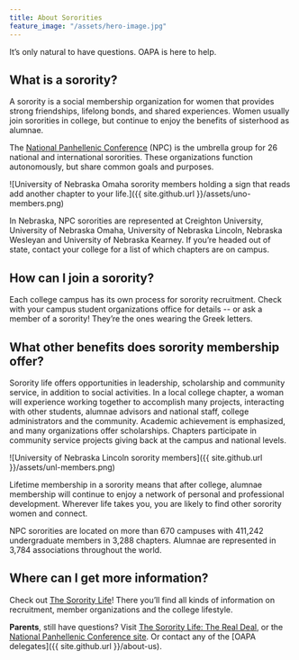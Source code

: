 ```yaml
---
title: About Sororities
feature_image: "/assets/hero-image.jpg"
---
```


It’s only natural to have questions. OAPA is here to help.

## What is a sorority?
A sorority is a social membership organization for women that provides strong friendships, lifelong bonds, and shared experiences. Women usually join sororities in college, but continue to enjoy the benefits of sisterhood as alumnae. 

The [National Panhellenic Conference](http://www.npcwomen.org) (NPC) is the umbrella group for 26 national and international sororities. These organizations function autonomously, but share common goals and purposes.

![University of Nebraska Omaha sorority members holding a sign that reads add another chapter to your life.]({{ site.github.url }}/assets/uno-members.png)

In Nebraska, NPC sororities are represented at Creighton University, University of Nebraska Omaha, University of Nebraska Lincoln, Nebraska Wesleyan and University of Nebraska Kearney. If you’re headed out of state, contact your college for a list of which chapters are on campus.

## How can I join a sorority?
Each college campus has its own process for sorority recruitment. Check with your campus student organizations office for details -- or ask a member of a sorority! They’re the ones wearing the Greek letters.

## What other benefits does sorority membership offer?
Sorority life offers opportunities in leadership, scholarship and community service, in addition to social activities. In a local college chapter, a woman will experience working together to accomplish many projects, interacting with other students, alumnae advisors and national staff, college administrators and the community. Academic achievement is emphasized, and many organizations offer scholarships. Chapters participate in community service projects giving back at the campus and national levels.

![University of Nebraska Lincoln sorority members]({{ site.github.url }}/assets/unl-members.png)

Lifetime membership in a sorority means that after college, alumnae membership will continue to enjoy a network of personal and professional development. Wherever life takes you, you are likely to find other sorority women and connect.

NPC sororities are located on more than 670 campuses with 411,242 undergraduate members in 3,288 chapters. Alumnae are represented in 3,784 associations throughout the world.

## Where can I get more information?
Check out [The Sorority Life](http://www.thesororitylife.org)! There you’ll find all kinds of information on recruitment, member organizations and the college lifestyle.

**Parents**, still have questions? Visit [The Sorority Life: The Real Deal](http://www.thesororitylife.com/The-Real-Deal/index.aspx), or the [National Panhellenic Conference site](http://www.npcwomen.org). Or contact any of the [OAPA delegates]({{ site.github.url }}/about-us).

